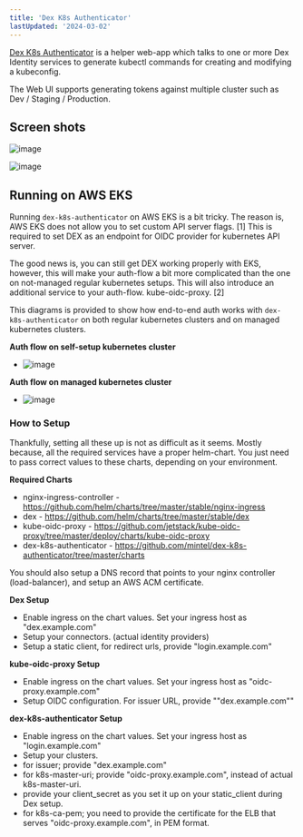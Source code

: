 ```yaml
---
title: 'Dex K8s Authenticator'
lastUpdated: '2024-03-02'
---
```


[Dex K8s Authenticator](https://github.com/mintel/dex-k8s-authenticator/tree/master) is a helper web-app which talks to one or more Dex Identity services to generate kubectl commands for creating and modifying a kubeconfig.

The Web UI supports generating tokens against multiple cluster such as Dev / Staging / Production.

## Screen shots

![image](https://github.com/rlaisqls/TIL/assets/81006587/12411967-a645-4a7e-81cc-bbed93022629)

![image](https://github.com/rlaisqls/TIL/assets/81006587/6c72bfcc-489b-4a6f-b736-9b4b14ed26a7)

## Running on AWS EKS

Running `dex-k8s-authenticator` on AWS EKS is a bit tricky. The reason is, AWS EKS does not allow you to set custom API server flags. [1] This is required to set DEX as an endpoint for OIDC provider for kubernetes API server.

The good news is, you can still get DEX working properly with EKS, however, this will make your auth-flow a bit more complicated than the one on not-managed regular kubernetes setups. This will also introduce an additional service to your auth-flow. kube-oidc-proxy. [2]

This diagrams is provided to show how end-to-end auth works with `dex-k8s-authenticator` on both regular kubernetes clusters and on managed kubernetes clusters.

**Auth flow on self-setup kubernetes cluster**
- ![image](https://github.com/rlaisqls/TIL/assets/81006587/f9f8b241-d8c5-40f5-91b0-472cbca8712c)

**Auth flow on managed kubernetes cluster**
- ![image](https://github.com/rlaisqls/TIL/assets/81006587/ce821af2-4753-447c-8485-b28ad673c590)

### How to Setup

Thankfully, setting all these up is not as difficult as it seems. Mostly because, all the required services have a proper helm-chart. You just need to pass correct values to these charts, depending on your environment.

**Required Charts**

- nginx-ingress-controller - https://github.com/helm/charts/tree/master/stable/nginx-ingress
- dex - https://github.com/helm/charts/tree/master/stable/dex
- kube-oidc-proxy - https://github.com/jetstack/kube-oidc-proxy/tree/master/deploy/charts/kube-oidc-proxy
- dex-k8s-authenticator - https://github.com/mintel/dex-k8s-authenticator/tree/master/charts

You should also setup a DNS record that points to your nginx controller (load-balancer), and setup an AWS ACM certificate.

**Dex Setup**

- Enable ingress on the chart values. Set your ingress host as "dex.example.com"
- Setup your connectors. (actual identity providers)
- Setup a static client, for redirect urls, provide "login.example.com"
  
**kube-oidc-proxy Setup**

- Enable ingress on the chart values. Set your ingress host as "oidc-proxy.example.com"
- Setup OIDC configuration. For issuer URL, provide ""dex.example.com""

**dex-k8s-authenticator Setup**

- Enable ingress on the chart values. Set your ingress host as "login.example.com"
- Setup your clusters.
- for issuer; provide "dex.example.com"
- for k8s-master-uri; provide "oidc-proxy.example.com", instead of actual k8s-master-uri.
- provide your client_secret as you set it up on your static_client during Dex setup.
- for k8s-ca-pem; you need to provide the certificate for the ELB that serves "oidc-proxy.example.com", in PEM format.